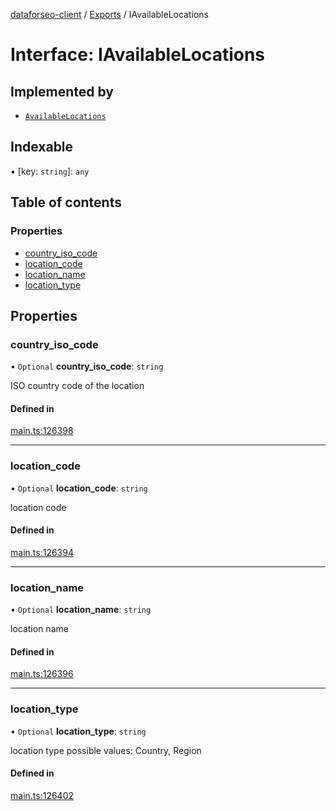 [dataforseo-client](../README.md) / [Exports](../modules.md) / IAvailableLocations

# Interface: IAvailableLocations

## Implemented by

- [`AvailableLocations`](../classes/AvailableLocations.md)

## Indexable

▪ [key: `string`]: `any`

## Table of contents

### Properties

- [country\_iso\_code](IAvailableLocations.md#country_iso_code)
- [location\_code](IAvailableLocations.md#location_code)
- [location\_name](IAvailableLocations.md#location_name)
- [location\_type](IAvailableLocations.md#location_type)

## Properties

### country\_iso\_code

• `Optional` **country\_iso\_code**: `string`

ISO country code of the location

#### Defined in

[main.ts:126398](https://github.com/dataforseo/TypeScriptClient/blob/7ca1aa4/main.ts#L126398)

___

### location\_code

• `Optional` **location\_code**: `string`

location code

#### Defined in

[main.ts:126394](https://github.com/dataforseo/TypeScriptClient/blob/7ca1aa4/main.ts#L126394)

___

### location\_name

• `Optional` **location\_name**: `string`

location name

#### Defined in

[main.ts:126396](https://github.com/dataforseo/TypeScriptClient/blob/7ca1aa4/main.ts#L126396)

___

### location\_type

• `Optional` **location\_type**: `string`

location type
possible values:
Country, Region

#### Defined in

[main.ts:126402](https://github.com/dataforseo/TypeScriptClient/blob/7ca1aa4/main.ts#L126402)
